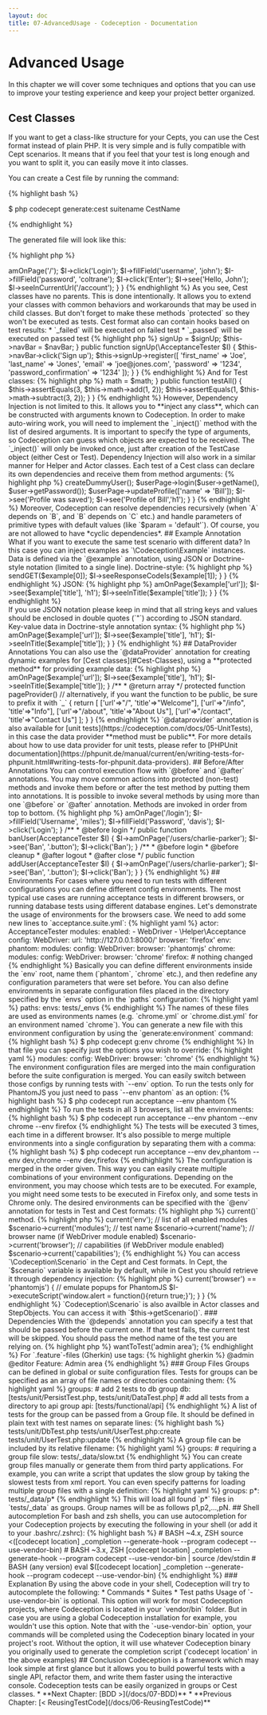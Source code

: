 ```yaml
---
layout: doc
title: 07-AdvancedUsage - Codeception - Documentation
---
```


# Advanced Usage

In this chapter we will cover some techniques and options that you can use to improve your testing experience
and keep your project better organized.

## Cest Classes

If you want to get a class-like structure for your Cepts, you can use the Cest format instead of plain PHP.
It is very simple and is fully compatible with Cept scenarios. It means that if you feel that your test is long enough
and you want to split it, you can easily move it into classes.

You can create a Cest file by running the command:

{% highlight bash %}

$ php codecept generate:cest suitename CestName

{% endhighlight %}

The generated file will look like this:

{% highlight php %}

<?php
class BasicCest
{
    public function _before(\AcceptanceTester $I)
    {
    }

    public function _after(\AcceptanceTester $I)
    {
    }

    // tests
    public function tryToTest(\AcceptanceTester $I)
    {
    }
}

{% endhighlight %}

**Each public method of Cest (except those starting with `_`) will be executed as a test**
and will receive an instance of the Actor class as the first parameter and the `$scenario` variable as the second one.

In `_before` and `_after` methods you can use common setups and teardowns for the tests in the class.

As you see, we are passing the Actor object into `tryToTest` method. This allows us to write scenarios the way we did before:

{% highlight php %}

<?php
class BasicCest
{
    // test
    public function tryToTest(\AcceptanceTester $I)
    {
        $I->amOnPage('/');
        $I->click('Login');
        $I->fillField('username', 'john');
        $I->fillField('password', 'coltrane');
        $I->click('Enter');
        $I->see('Hello, John');
        $I->seeInCurrentUrl('/account');
    }
}

{% endhighlight %}

As you see, Cest classes have no parents.
This is done intentionally. It allows you to extend your classes with common behaviors and workarounds
that may be used in child classes. But don't forget to make these methods `protected` so they won't be executed as tests.

Cest format also can contain hooks based on test results:

* `_failed` will be executed on failed test
* `_passed` will be executed on passed test

{% highlight php %}

<?php
public function _failed(\AcceptanceTester $I)
{
    // will be executed on test failure
}

public function _passed(\AcceptanceTester $I)
{
    // will be executed when test is successful
}

{% endhighlight %}

## Dependency Injection

Codeception supports simple dependency injection for Cest and \Codeception\TestCase\Test classes.
It means that you can specify which classes you need as parameters of the special `_inject()` method,
and Codeception will automatically create the respective objects and invoke this method,
passing all dependencies as arguments. This may be useful when working with Helpers. Here's an example for Cest:

{% highlight php %}

<?php
class SignUpCest
{
    /**
     * @var Helper\SignUp
     */
    protected $signUp;

    /**
     * @var Helper\NavBarHelper
     */
    protected $navBar;

    protected function _inject(\Helper\SignUp $signUp, \Helper\NavBar $navBar)
    {
        $this->signUp = $signUp;
        $this->navBar = $navBar;
    }

    public function signUp(\AcceptanceTester $I)
    {
        $this->navBar->click('Sign up');
        $this->signUp->register([
            'first_name'            => 'Joe',
            'last_name'             => 'Jones',
            'email'                 => 'joe@jones.com',
            'password'              => '1234',
            'password_confirmation' => '1234'
        ]);
    }
}

{% endhighlight %}

And for Test classes:

{% highlight php %}

<?php
class MathTest extends \Codeception\TestCase\Test
{
   /**
    * @var \UnitTester
    */
    protected $tester;

    /**
     * @var Helper\Math
     */
    protected $math;

    protected function _inject(\Helper\Math $math)
    {
        $this->math = $math;
    }

    public function testAll()
    {
        $this->assertEquals(3, $this->math->add(1, 2));
        $this->assertEquals(1, $this->math->subtract(3, 2));
    }
}

{% endhighlight %}

However, Dependency Injection is not limited to this. It allows you to **inject any class**,
which can be constructed with arguments known to Codeception.

In order to make auto-wiring work, you will need to implement the `_inject()` method with the list of desired arguments.
It is important to specify the type of arguments, so Codeception can guess which objects are expected to be received.
The `_inject()` will only be invoked once, just after creation of the TestCase object (either Cest or Test).
Dependency Injection will also work in a similar manner for Helper and Actor classes.

Each test of a Cest class can declare its own dependencies and receive them from method arguments:

{% highlight php %}

<?php
class UserCest
{
    function updateUser(\Helper\User $u, \AcceptanceTester $I, \Page\User $userPage)
    {
        $user = $u->createDummyUser();
        $userPage->login($user->getName(), $user->getPassword());
        $userPage->updateProfile(['name' => 'Bill']);
        $I->see('Profile was saved');
        $I->see('Profile of Bill','h1');
    }
}

{% endhighlight %}

Moreover, Codeception can resolve dependencies recursively (when `A` depends on `B`, and `B` depends on `C` etc.)
and handle parameters of primitive types with default values (like `$param = 'default'`).
Of course, you are not allowed to have *cyclic dependencies*.

## Example Annotation

What if you want to execute the same test scenario with different data? In this case you can inject examples
as `\Codeception\Example` instances.
Data is defined via the `@example` annotation, using JSON or Doctrine-style notation (limited to a single line). Doctrine-style:

{% highlight php %}

<?php
class EndpointCest
{
 /**
  * @example ["/api/", 200]
  * @example ["/api/protected", 401]
  * @example ["/api/not-found-url", 404]
  * @example ["/api/faulty", 500]
  */
  public function checkEndpoints(ApiTester $I, \Codeception\Example $example)
  {
    $I->sendGET($example[0]);
    $I->seeResponseCodeIs($example[1]);
  }
}

{% endhighlight %}

JSON:

{% highlight php %}

<?php
class PageCest
{
 /**
  * @example { "url": "/", "title": "Welcome" }
  * @example { "url": "/info", "title": "Info" }
  * @example { "url": "/about", "title": "About Us" }
  * @example { "url": "/contact", "title": "Contact Us" }
  */
  public function staticPages(AcceptanceTester $I, \Codeception\Example $example)
  {
    $I->amOnPage($example['url']);
    $I->see($example['title'], 'h1');
    $I->seeInTitle($example['title']);
  }
}

{% endhighlight %}

<div class="alert alert-info">
If you use JSON notation please keep in mind that all string keys
and values should be enclosed in double quotes (`"`) according to JSON standard.
</div>

Key-value data in Doctrine-style annotation syntax:

{% highlight php %}

<?php
class PageCest
{
 /**
  * @example(url="/", title="Welcome")
  * @example(url="/info", title="Info")
  * @example(url="/about", title="About Us")
  * @example(url="/contact", title="Contact Us")
  */
  public function staticPages(AcceptanceTester $I, \Codeception\Example $example)
  {
    $I->amOnPage($example['url']);
    $I->see($example['title'], 'h1');
    $I->seeInTitle($example['title']);
  }
}

{% endhighlight %}

## DataProvider Annotations

You can also use the `@dataProvider` annotation for creating dynamic examples for [Cest classes](#Cest-Classes), using a **protected method** for providing example data:

{% highlight php %}

<?php
class PageCest
{
   /**
    * @dataProvider pageProvider
    */
    public function staticPages(AcceptanceTester $I, \Codeception\Example $example)
    {
        $I->amOnPage($example['url']);
        $I->see($example['title'], 'h1');
        $I->seeInTitle($example['title']);
    }

    /**
     * @return array
     */
    protected function pageProvider() // alternatively, if you want the function to be public, be sure to prefix it with `_`
    {
        return [
            ['url'=>"/", 'title'=>"Welcome"],
            ['url'=>"/info", 'title'=>"Info"],
            ['url'=>"/about", 'title'=>"About Us"],
            ['url'=>"/contact", 'title'=>"Contact Us"]
        ];
    }
}

{% endhighlight %}

`@dataprovider` annotation is also available for [unit tests](https://codeception.com/docs/05-UnitTests), in this case the data provider **method must be public**.
For more details about how to use data provider for unit tests, please refer to [PHPUnit documentation](https://phpunit.de/manual/current/en/writing-tests-for-phpunit.html#writing-tests-for-phpunit.data-providers).

## Before/After Annotations

You can control execution flow with `@before` and `@after` annotations. You may move common actions
into protected (non-test) methods and invoke them before or after the test method by putting them into annotations.
It is possible to invoke several methods by using more than one `@before` or `@after` annotation.
Methods are invoked in order from top to bottom.

{% highlight php %}

<?php
class ModeratorCest {

    protected function login(AcceptanceTester $I)
    {
        $I->amOnPage('/login');
        $I->fillField('Username', 'miles');
        $I->fillField('Password', 'davis');
        $I->click('Login');
    }

    /**
     * @before login
     */
    public function banUser(AcceptanceTester $I)
    {
        $I->amOnPage('/users/charlie-parker');
        $I->see('Ban', '.button');
        $I->click('Ban');
    }

    /**
     * @before login
     * @before cleanup
     * @after logout
     * @after close
     */
    public function addUser(AcceptanceTester $I)
    {
        $I->amOnPage('/users/charlie-parker');
        $I->see('Ban', '.button');
        $I->click('Ban');
    }
}

{% endhighlight %}

## Environments

For cases where you need to run tests with different configurations you can define different config environments.
The most typical use cases are running acceptance tests in different browsers,
or running database tests using different database engines.

Let's demonstrate the usage of environments for the browsers case.

We need to add some new lines to `acceptance.suite.yml`:

{% highlight yaml %}

actor: AcceptanceTester
modules:
    enabled:
        - WebDriver
        - \Helper\Acceptance
    config:
        WebDriver:
            url: 'http://127.0.0.1:8000/'
            browser: 'firefox'

env:
    phantom:
         modules:
            config:
                WebDriver:
                    browser: 'phantomjs'

    chrome:
         modules:
            config:
                WebDriver:
                    browser: 'chrome'

    firefox:
        # nothing changed

{% endhighlight %}

Basically you can define different environments inside the `env` root, name them (`phantom`, `chrome` etc.),
and then redefine any configuration parameters that were set before.

You can also define environments in separate configuration files placed in the directory specified by the `envs` option in
the `paths` configuration:

{% highlight yaml %}

paths:
    envs: tests/_envs

{% endhighlight %}

The names of these files are used as environments names
(e.g. `chrome.yml` or `chrome.dist.yml` for an environment named `chrome`).
You can generate a new file with this environment configuration by using the `generate:environment` command:

{% highlight bash %}

$ php codecept g:env chrome

{% endhighlight %}

In that file you can specify just the options you wish to override:

{% highlight yaml %}

modules:
    config:
        WebDriver:
            browser: 'chrome'

{% endhighlight %}

The environment configuration files are merged into the main configuration before the suite configuration is merged.

You can easily switch between those configs by running tests with `--env` option.
To run the tests only for PhantomJS you just need to pass `--env phantom` as an option:

{% highlight bash %}

$ php codecept run acceptance --env phantom

{% endhighlight %}

To run the tests in all 3 browsers, list all the environments:

{% highlight bash %}

$ php codecept run acceptance --env phantom --env chrome --env firefox

{% endhighlight %}

The tests will be executed 3 times, each time in a different browser.

It's also possible to merge multiple environments into a single configuration by separating them with a comma:

{% highlight bash %}

$ php codecept run acceptance --env dev,phantom --env dev,chrome --env dev,firefox

{% endhighlight %}

The configuration is merged in the order given.
This way you can easily create multiple combinations of your environment configurations.

Depending on the environment, you may choose which tests are to be executed.
For example, you might need some tests to be executed in Firefox only, and some tests in Chrome only.

The desired environments can be specified with the `@env` annotation for tests in Test and Cest formats:

{% highlight php %}

<?php
class UserCest
{
    /**
     * This test will be executed only in 'firefox' and 'phantom' environments
     *
     * @env firefox
     * @env phantom
     */
    public function webkitOnlyTest(AcceptanceTester $I)
    {
        // I do something
    }
}

{% endhighlight %}

For Cept you should use simple comments:

{% highlight php %}

<?php
// @env firefox
// @env phantom

{% endhighlight %}

This way you can easily control which tests will be executed for each environment.

### Current values

Sometimes you may need to change the test behavior in real time.
For instance, the behavior of the same test may differ in Firefox and in Chrome.
In runtime we can retrieve the current environment name, test name,
or list of enabled modules by calling the `$scenario->current()` method.

{% highlight php %}

<?php
// retrieve current environment
$scenario->current('env');

// list of all enabled modules
$scenario->current('modules');

// test name
$scenario->current('name');

// browser name (if WebDriver module enabled)
$scenario->current('browser');

// capabilities (if WebDriver module enabled)
$scenario->current('capabilities');

{% endhighlight %}

You can access `\Codeception\Scenario` in the Cept and Cest formats.
In Cept, the `$scenario` variable is available by default,
while in Cest you should retrieve it through dependency injection:

{% highlight php %}

<?php
public function myTest(\AcceptanceTester $I, \Codeception\Scenario $scenario)
{
    if ($scenario->current('browser') == 'phantomjs') {
      // emulate popups for PhantomJS
      $I->executeScript('window.alert = function(){return true;}');
    }
}

{% endhighlight %}

`Codeception\Scenario` is also availble in Actor classes and StepObjects. You can access it with `$this->getScenario()`.

### Dependencies

With the `@depends` annotation you can specify a test that should be passed before the current one.
If that test fails, the current test will be skipped. You should pass the method name of the test you are relying on.

{% highlight php %}

<?php
class ModeratorCest {

    public function login(AcceptanceTester $I)
    {
        // logs moderator in
    }

    /**
     * @depends login
     */
    public function banUser(AcceptanceTester $I)
    {
        // bans user
    }
}

{% endhighlight %}

`@depends` applies to the `Cest` and `Codeception\Test\Unit` formats. Dependencies can be set across different classes.
To specify a dependent test from another file you should provide a *test signature*.
Normally, the test signature matches the `className:methodName` format.
But to get the exact test signature just run the test with the `--steps` option to see it:

{% highlight yaml %}
Signature: ModeratorCest:login`

{% endhighlight %}

Codeception reorders tests so dependent tests will always be executed before the tests that rely on them.

## Interactive Console

The interactive console was added to try Codeception commands before executing them inside a test.

![console](http://codeception.com/images/console.png)

You can run the console with the following command:

{% highlight bash %}

$ php codecept console suitename

{% endhighlight %}

Now you can execute all the commands of an appropriate Actor class and see the results immediately.
This is especially useful when used with the `WebDriver` module. It always takes too long to launch Selenium
and the browser for tests. But with the console you can try different selectors, and different commands,
and then write a test that should pass when executed.

And a special hint: show your boss how you can easily manipulate web pages with the console and Selenium.
It will be easy to convince them to automate this step and introduce acceptance testing to the project.

## Running from different folders

If you have several projects with Codeception tests, you can use a single `codecept` file to run all of your tests.
You can pass the `-c` option to any Codeception command (except `bootstrap`), to execute Codeception in another directory:

{% highlight bash %}

$ php codecept run -c ~/projects/ecommerce/
$ php codecept run -c ~/projects/drupal/
$ php codecept generate:cept acceptance CreateArticle -c ~/projects/drupal/

{% endhighlight %}

To create a project in directory different from the current one, just provide its path as a parameter:

{% highlight bash %}

$ php codecept bootstrap ~/projects/drupal/

{% endhighlight %}

Also, the `-c` option allows you to specify another config file to be used.
Thus, you can have several `codeception.yml` files for your test suite (e.g. to to specify different environments
and settings). Just pass the `.yml` filename as the `-c` parameter to execute tests with specific config settings.

## Groups

There are several ways to execute a bunch of tests. You can run tests from a specific directory:

{% highlight bash %}

$ php codecept run tests/acceptance/admin

{% endhighlight %}

You can execute one (or several) specific groups of tests:

{% highlight bash %}

$ php codecept run -g admin -g editor

{% endhighlight %}

The concept of groups was taken from PHPUnit and behave in the same way.

For Test and Cest files you can use the `@group` annotation to add a test to a group.

{% highlight php %}

<?php
/**
 * @group admin
 */
public function testAdminUser()
{
}

{% endhighlight %}

For Cept files, use pseudo-annotations in comments:

{% highlight php %}

<?php
// @group admin
// @group editor
$I = new AcceptanceTester($scenario);
$I->wantToTest('admin area');

{% endhighlight %}

For `.feature`-files (Gherkin) use tags:

{% highlight gherkin %}

@admin @editor
Feature: Admin area

{% endhighlight %}

### Group Files

Groups can be defined in global or suite configuration files.
Tests for groups can be specified as an array of file names or directories containing them:

{% highlight yaml %}

groups:
  # add 2 tests to db group
  db: [tests/unit/PersistTest.php, tests/unit/DataTest.php]

  # add all tests from a directory to api group
  api: [tests/functional/api]

{% endhighlight %}

A list of tests for the group can be passed from a Group file. It should be defined in plain text with test names on separate lines:

{% highlight bash %}

tests/unit/DbTest.php
tests/unit/UserTest.php:create
tests/unit/UserTest.php:update

{% endhighlight %}
A group file can be included by its relative filename:

{% highlight yaml %}

groups:
  # requiring a group file
  slow: tests/_data/slow.txt

{% endhighlight %}

You can create group files manually or generate them from third party applications.
For example, you can write a script that updates the slow group by taking the slowest tests from xml report.

You can even specify patterns for loading multiple group files with a single definition:

{% highlight yaml %}

groups:
  p*: tests/_data/p*

{% endhighlight %}

This will load all found `p*` files in `tests/_data` as groups. Group names will be as follows p1,p2,...,pN.

## Shell autocompletion

For bash and zsh shells, you can use autocompletion for your Codeception projects by executing the following in your shell (or add it to your .bashrc/.zshrc):
{% highlight bash %}

# BASH ~4.x, ZSH
source <([codecept location] _completion --generate-hook --program codecept --use-vendor-bin)

# BASH ~3.x, ZSH
[codecept location] _completion --generate-hook --program codecept --use-vendor-bin | source /dev/stdin

# BASH (any version)
eval $([codecept location] _completion --generate-hook --program codecept --use-vendor-bin)

{% endhighlight %}

### Explanation

By using the above code in your shell, Codeception will try to autocomplete the following:
* Commands
* Suites
* Test paths

Usage of `-use-vendor-bin` is optional. This option will work for most Codeception projects, where Codeception is located in your `vendor/bin` folder.
But in case you are using a global Codeception installation for example, you wouldn't use this option.

Note that with the `-use-vendor-bin` option, your commands will be completed using the Codeception binary located in your project's root.
Without the option, it will use whatever Codeception binary you originally used to generate the completion script ('codecept location' in the above examples)

## Conclusion

Codeception is a framework which may look simple at first glance
but it allows you to build powerful tests with a single API, refactor them,
and write them faster using the interactive console. Codeception tests can be easily organized in groups or Cest classes.




* **Next Chapter: [BDD >](/docs/07-BDD)**
* **Previous Chapter: [< ReusingTestCode](/docs/06-ReusingTestCode)**